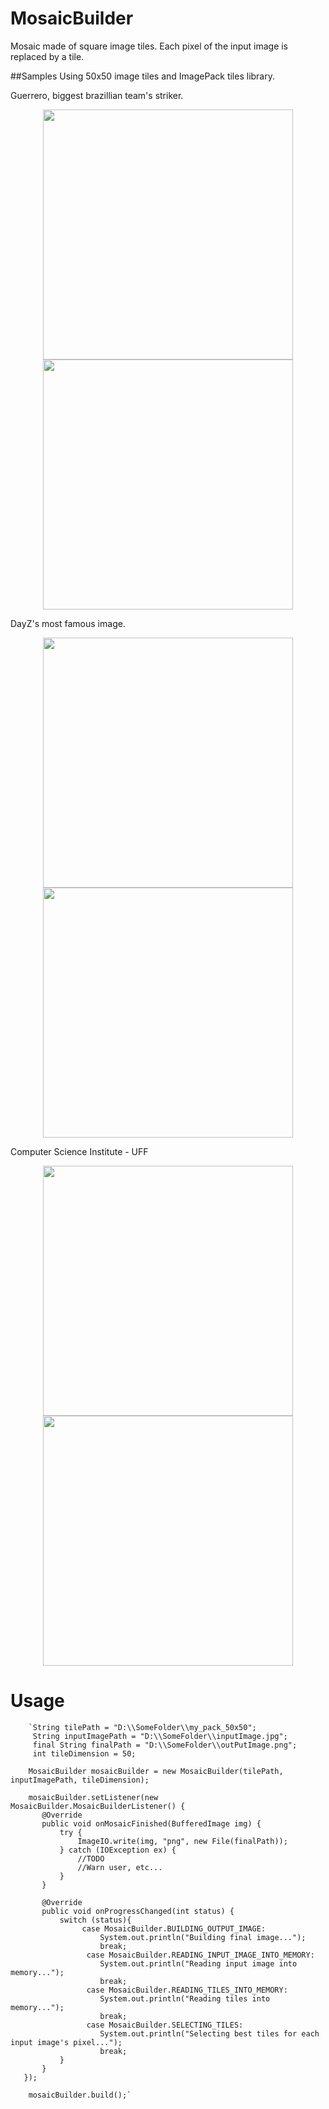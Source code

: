 # MosaicBuilder

Mosaic made of square image tiles. Each pixel of the input image is replaced by a tile.

##Samples
Using 50x50 image tiles and ImagePack tiles library.

Guerrero, biggest brazillian team's striker. 
<p align="center">
  <img src="http://www.sportv4.com/wp-content/uploads/2016/03/1158.jpg" width="400"/>
  <img src="http://i.imgur.com/uRk5bga.jpg" width="400"/>
</p>

DayZ's most famous image.
<p align="center">
  <img src="http://i.imgur.com/u73kIO9.jpg" width="400"/>
  <img src="http://i.imgur.com/v2crLWJ.png" width="400"/>
</p>

Computer Science Institute - UFF
<p align="center">
  <img src="http://i.imgur.com/cvmxYvL.jpg" width="400"/>
  <img src="http://i.imgur.com/d8lBZ7V.jpg" width="400"/>
</p>

# Usage

        `String tilePath = "D:\\SomeFolder\\my_pack_50x50";
         String inputImagePath = "D:\\SomeFolder\\inputImage.jpg";
         final String finalPath = "D:\\SomeFolder\\outPutImage.png";
         int tileDimension = 50;
        
        MosaicBuilder mosaicBuilder = new MosaicBuilder(tilePath, inputImagePath, tileDimension);

        mosaicBuilder.setListener(new MosaicBuilder.MosaicBuilderListener() {
           @Override
           public void onMosaicFinished(BufferedImage img) {
               try {
                   ImageIO.write(img, "png", new File(finalPath));
               } catch (IOException ex) {
                   //TODO
                   //Warn user, etc...
               }
           }

           @Override
           public void onProgressChanged(int status) {
               switch (status){
                    case MosaicBuilder.BUILDING_OUTPUT_IMAGE:
                        System.out.println("Building final image...");
                        break;
                     case MosaicBuilder.READING_INPUT_IMAGE_INTO_MEMORY:
                        System.out.println("Reading input image into memory...");
                        break;
                     case MosaicBuilder.READING_TILES_INTO_MEMORY:
                        System.out.println("Reading tiles into memory...");
                        break;
                     case MosaicBuilder.SELECTING_TILES:
                        System.out.println("Selecting best tiles for each input image's pixel...");
                        break;
               }
           }
       });
        
        mosaicBuilder.build();`
